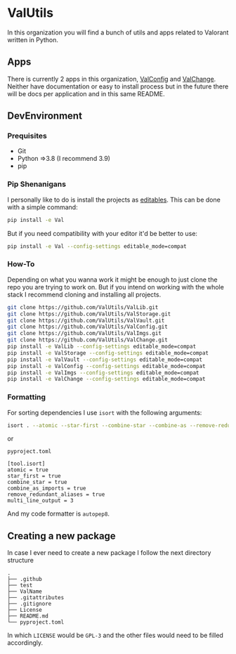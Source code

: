 # ValUtils

In this organization you will find a bunch of utils and apps related to Valorant written in Python.

## Apps

There is currently 2 apps in this organization, [ValConfig](https://github.com/ValUtils/ValConfig) and [ValChange](https://github.com/ValUtils/ValChange).
Neither have documentation or easy to install process but in the future there will be docs per application and in this same README.

## DevEnvironment

### Prequisites

- Git
- Python =>3.8 (I recommend 3.9)
- pip

### Pip Shenanigans

I personally like to do is install the projects as [editables](https://pip.pypa.io/en/stable/topics/local-project-installs/#editable-installs).
This can be done with a simple command:

```sh
pip install -e Val
```

But if you need compatibility with your editor it'd be better to use:

```sh
pip install -e Val --config-settings editable_mode=compat
```

### How-To

Depending on what you wanna work it might be enough to just clone the repo you are trying to work on.
But if you intend on working with the whole stack I recommend cloning and installing all projects.

```sh
git clone https://github.com/ValUtils/ValLib.git
git clone https://github.com/ValUtils/ValStorage.git
git clone https://github.com/ValUtils/ValVault.git
git clone https://github.com/ValUtils/ValConfig.git
git clone https://github.com/ValUtils/ValImgs.git
git clone https://github.com/ValUtils/ValChange.git
pip install -e ValLib --config-settings editable_mode=compat
pip install -e ValStorage --config-settings editable_mode=compat
pip install -e ValVault --config-settings editable_mode=compat
pip install -e ValConfig --config-settings editable_mode=compat
pip install -e ValImgs --config-settings editable_mode=compat
pip install -e ValChange --config-settings editable_mode=compat
```

### Formatting

For sorting dependencies I use `isort` with the following arguments:

```sh
isort . --atomic --star-first --combine-star --combine-as --remove-redundant-aliases --multi-line=3
```

or

`pyproject.toml`
```
[tool.isort]
atomic = true
star_first = true
combine_star = true
combine_as_imports = true
remove_redundant_aliases = true
multi_line_output = 3
```

And my code formatter is `autopep8`.

## Creating a new package

In case I ever need to create a new package I follow the next directory structure

```
.
├── .github
├── test
├── ValName
├── .gitattributes
├── .gitignore
├── License
├── README.md
└── pyproject.toml
```

In which `LICENSE` would be `GPL-3` and the other files would need to be filled accordingly.
